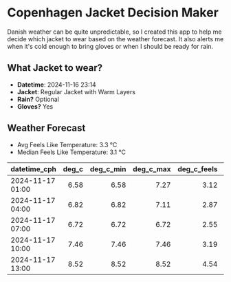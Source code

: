 
# Copenhagen Jacket Decision Maker

Danish weather can be quite unpredictable, so I created this app to help me decide which jacket to wear based on the weather forecast. 
It also alerts me when it's cold enough to bring gloves or when I should be ready for rain.

## What Jacket to wear?

- **Datetime**: 2024-11-16 23:14
- **Jacket**: Regular Jacket with Warm Layers
- **Rain?** Optional
- **Gloves?** Yes

## Weather Forecast
- Avg Feels Like Temperature: 3.3 °C
- Median Feels Like Temperature: 3.1 °C

| datetime_cph     |   deg_c |   deg_c_min |   deg_c_max |   deg_c_feels | weather   | wind   | rain   |
|:-----------------|--------:|------------:|------------:|--------------:|:----------|:-------|:-------|
| 2024-11-17 01:00 |    6.58 |        6.58 |        7.27 |          3.12 | Clouds    | High   | None   |
| 2024-11-17 04:00 |    6.82 |        6.82 |        7.11 |          2.87 | Rain      | High   | Low    |
| 2024-11-17 07:00 |    6.72 |        6.72 |        6.72 |          2.55 | Clouds    | High   | None   |
| 2024-11-17 10:00 |    7.46 |        7.46 |        7.46 |          3.19 | Clouds    | High   | None   |
| 2024-11-17 13:00 |    8.52 |        8.52 |        8.52 |          4.54 | Clouds    | High   | None   |
        